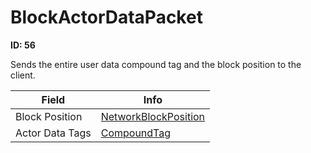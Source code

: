 # BlockActorDataPacket

__ID: 56__

Sends the entire user data compound tag and the block position to the client.

<table><thead><tr><th>Field</th><th>Info</th></tr></thead><tbody>
<tr><td>Block Position</td><td><a href="../types/NetworkBlockPosition.md">NetworkBlockPosition</a></td></tr>
<tr><td>Actor Data Tags</td><td><a href="../types/CompoundTag.md">CompoundTag</a></td></tr>
</tbody></table>